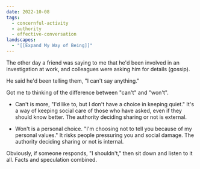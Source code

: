```yaml
---
date: 2022-10-08
tags:
  - concernful-activity
  - authority
  - effective-conversation
landscapes:
  - "[[Expand My Way of Being]]"
---
```

The other day a friend was saying to me that he'd been involved in an investigation at work, and colleagues were asking him for details (gossip).

He said he'd been telling them, "I can't say anything."

Got me to thinking of the difference between "can't" and "won't".

- Can't is more, "I'd like to, but I don't have a choice in keeping quiet." It's a way of keeping social care of those who have asked, even if they should know better. The authority deciding sharing or not is external.

- Won't is a personal choice. "I'm choosing not to tell you because of my personal values." It risks people pressuring you and social damage. The authority deciding sharing or not is internal.

Obviously, if someone responds, "I shouldn't," then sit down and listen to it all. Facts and speculation combined.
